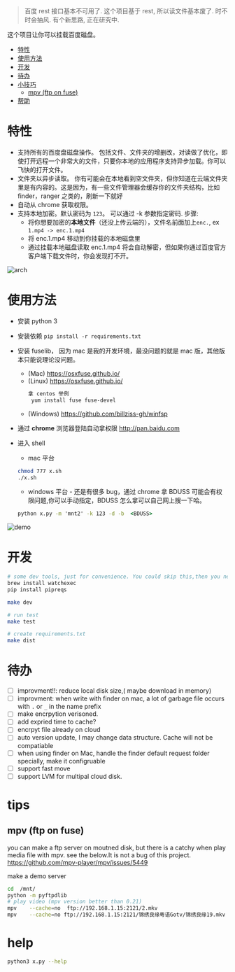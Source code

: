 
> 百度 rest 接口基本不可用了. 这个项目基于 rest, 所以读文件基本废了. 时不时会抽风. 有个新思路, 正在研究中. 

这个项目让你可以挂载百度磁盘。
<!-- vim-markdown-toc GFM -->

* [特性](#feature)
* [使用方法](#usage)
* [开发](#dev)
* [待办](#todo)
* [小技巧](#tips)
  * [mpv (ftp on fuse)](#mpv-ftp-on-fuse)
* [帮助](#help)


<!-- vim-markdown-toc -->
# 特性
- 支持所有的百度盘磁盘操作。
  包括文件、文件夹的增删改，对读做了优化，即使打开远程一个非常大的文件，只要你本地的应用程序支持异步加载。你可以飞快的打开文件。
- 文件夹以异步读取。
  你有可能会在本地看到空文件夹，但你知道在云端文件夹里是有内容的。这是因为，有一些文件管理器会缓存你的文件夹结构，比如finder，ranger 之类的，刷新一下就好
- 自动从 chrome 获取权限。
- 支持本地加密。默认密码为 `123`。 可以通过 -k 参数指定密码.
  步骤:
  - 将你想要加密的**本地文件**（还没上传云端的），文件名前面加上`enc.`, ex   `1.mp4 -> enc.1.mp4`
  - 将 enc.1.mp4  移动到你挂载的本地磁盘里
  - 通过挂载本地磁盘读取 enc.1.mp4 将会自动解密，但如果你通过百度官方客户端下载文件时，你会发现打不开。

![arch](https://github.com/zk4/baiduFuse/blob/master/img/arch2.jpg)



# 使用方法 
- 安装 python 3 
- 安装依赖 `pip install -r requirements.txt`
- 安装 fuselib， 因为 mac 是我的开发环境，最没问题的就是 mac 版，其他版本只能说理论没问题。
  - (Mac)    https://osxfuse.github.io/
  - (Linux)    https://osxfuse.github.io/  
     ```bash
     拿 centos 举例
      yum install fuse fuse-devel
     ```
  - (Windows)  https://github.com/billziss-gh/winfsp

- 通过 **chrome** 浏览器登陆自动拿权限  http://pan.baidu.com
- 进入 shell
  -  mac 平台
    ``` bash
    chmod 777 x.sh
    ./x.sh
    ```

  -  windows 平台 - 还是有很多 bug，通过 chrome 拿 BDUSS 可能会有权限问题,你可以手动指定，BDUSS 怎么拿可以自己网上搜一下哈。 
  ``` bat
  python x.py -m 'mnt2' -k 123 -d -b  <BDUSS>
  ```

![demo](https://github.com/zk4/baiduFuse/blob/master/img/d.gif)

# 开发 
``` bash
# some dev tools, just for convenience. You could skip this,then you need to config the dev enviroment yourself
brew install watchexec 
pip install pipreqs

make dev 

# run test 
make test 

# create requirements.txt 
make dist 
```
# 待办 
- [ ] improvment!!: reduce local disk size,( maybe download in memory)
- [ ] improvment: when write with finder on mac, a lot of garbage file occurs with `.` or `_`  in the name prefix 
- [ ] make encrpytion verisoned.
- [ ] add expried time to cache?
- [ ] encrpyt file already on cloud
- [ ] auto version update, I may change data structure. Cache will not be compatiable 
- [ ] when using finder on Mac, handle the finder default request folder specially, make it configruable
- [ ] support fast move
- [ ] support LVM for multipal cloud disk. 
# tips  
## mpv (ftp on fuse)
you can make a ftp server on moutned disk, but there is a catchy when play media file with mpv. see the below.It is not a bug of this project.
https://github.com/mpv-player/mpv/issues/5449

make a demo server
``` bash
cd  /mnt/
python -m pyftpdlib
# play video (mpv version better than 0.21)
mpv    --cache=no  ftp://192.168.1.15:2121/2.mkv
mpv    --cache=no ftp://192.168.1.15:2121/锦绣良缘粤语Gotv/锦绣良缘19.mkv 
```

# help 

``` bash 
python3 x.py --help

```
 
